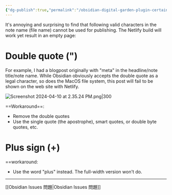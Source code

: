 ```yaml
---
{"dg-publish":true,"permalink":"/obsidian-digital-garden-plugin-certain-characters-in-note-name-or-title-won-t-work-resulting-in-page-not-found-but-will-build-successfully-on-netlify-ob/","noteIcon":"2"}
---
```


It's annoying and surprising to find that following valid characters in the note name (file name) cannot be used for publishing. The Netlify build will work yet result in an empty page:
# Double quote (")

For example, I had a blogpost originally with "meta" in the headline/note title/note name. While Obsidian obviously accepts the double quote as a legal character, so does the MacOS file system, this post will fail to be shown on the web site with Netlify. 

![Screenshot 2024-04-10 at 2.35.24 PM.png|300](/img/user/_attachments/_OB/Screenshot%202024-04-10%20at%202.35.24%20PM.png)

==Workaround==: 

- Remove the double quotes
- Use the single quote (the apostrophe), smart quotes, or double byte quotes, etc.
# Plus sign (+)

==workaround:

- Use the word "plus" instead. The full-width version won't do.
---
[[Obsidian Issues 問題\|Obsidian Issues 問題]]

